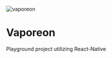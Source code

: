 ![vaporeon](https://play.pokemonshowdown.com/sprites/xyani/vaporeon.gif)

# Vaporeon
Playground project utilizing React-Native

